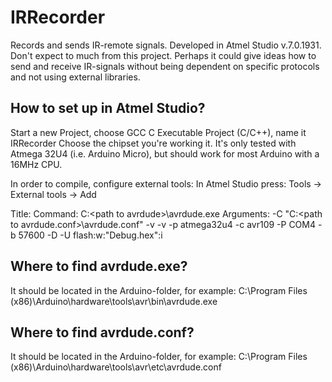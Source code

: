 # IRRecorder
Records and sends IR-remote signals.
Developed in Atmel Studio v.7.0.1931. 
Don't expect to much from this project. Perhaps it could give ideas how to send and receive IR-signals without being dependent on specific protocols and not using external libraries.

## How to set up in Atmel Studio?
Start a new Project, choose GCC C Executable Project (C/C++), name it IRRecorder
Choose the chipset you're working it. It's only tested with Atmega 32U4 (i.e. Arduino Micro), but should work for most Arduino with a 16MHz CPU.

In order to compile, configure external tools:
In Atmel Studio press: Tools -> External tools -> Add 

Title: <anything>
Command: C:\<path to avrdude>\avrdude.exe 
Arguments: -C "C:\<path to avrdude.conf>\avrdude.conf" -v -v -p atmega32u4 -c avr109 -P COM4 -b 57600 -D -U flash:w:"Debug\.hex":i

## Where to find avrdude.exe?
It should be located in the Arduino-folder, for example: C:\Program Files (x86)\Arduino\hardware\tools\avr\bin\avrdude.exe

## Where to find avrdude.conf?
It should be located in the Arduino-folder, for example: C:\Program Files (x86)\Arduino\hardware\tools\avr\etc\avrdude.conf
